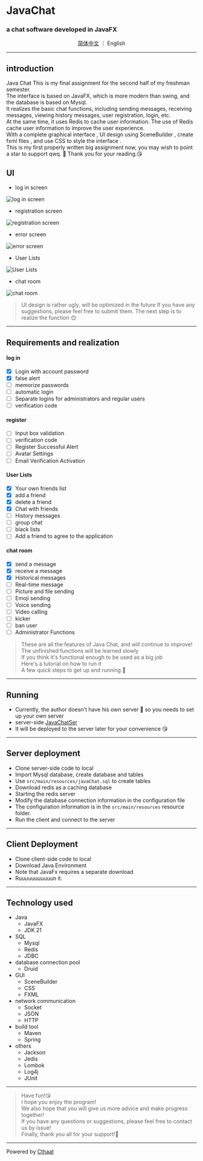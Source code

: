 # JavaChat  
### a chat software developed in **JavaFX**

<p align="center">
  <a href="https://github.com/Cthaat/JavaChat/blob/master/src/main/resources/README.md">简体中文</a>
  ｜
  English
</p>

---

## introduction

Java Chat This is my final assignment for the second half of my freshman semester. <br/>
The interface is based on JavaFX, which is more modern than swing, and the database is based on Mysql. <br/>
It realizes the basic chat functions, including sending messages, receiving messages, viewing history messages, user registration, login, etc. <br/>
At the same time, it uses Redis to cache user information. The use of Redis cache user information to improve the user experience. <br/>
With a complete graphical interface , UI design using SceneBuilder , create fxml files , and use CSS to style the interface . <br/>
This is my first properly written big assignment now, you may wish to point a star to support qwq. 🤣
Thank you for your reading.😘

## UI

- log in screen <br/>

![log in screen](https://github.com/Cthaat/JavaChat/blob/master/src/main/resources/runTimePic/logIn.png)

- registration screen <br/>

![registration screen](https://github.com/Cthaat/JavaChat/blob/master/src/main/resources/runTimePic/logUp.png)

- error screen <br/>

![error screen](https://github.com/Cthaat/JavaChat/blob/master/src/main/resources/runTimePic/logInErroe.png)

- User Lists <br/>

![User Lists](https://github.com/Cthaat/JavaChat/blob/master/src/main/resources/runTimePic/main.png)

- chat room <br/>

![chat room](https://github.com/Cthaat/JavaChat/blob/master/src/main/resources/runTimePic/chatRoomP.png)

> UI design is rather ugly, will be optimized in the future
> If you have any suggestions, please feel free to submit them.
> The next step is to realize the function 😊

---

## Requirements and realization

#### log in

- [x] Login with account password
- [x] false alert
- [ ] memorize passwords
- [ ] automatic login
- [ ] Separate logins for administrators and regular users
- [ ] verification code

#### register

- [ ] Input box validation
- [ ] verification code
- [ ] Register Successful Alert
- [ ] Avatar Settings
- [ ] Email Verification Activation

#### User Lists

- [x] Your own friends list
- [x] add a friend
- [x] delete a friend
- [x] Chat with friends
- [ ] History messages
- [ ] group chat
- [ ] black lists
- [ ] Add a friend to agree to the application

#### chat room

- [x] send a message
- [x] receive a message
- [x] Historical messages
- [ ] Real-time message
- [ ] Picture and file sending
- [ ] Emoji sending
- [ ] Voice sending
- [ ] Video calling
- [ ] kicker
- [ ] ban user
- [ ] Administrator Functions

> These are all the features of Java Chat, and will continue to improve! <br/>
> The unfinished functions will be learned slowly <br/>
> If you think it's functional enough to be used as a big job <br/>
> Here's a tutorial on how to run it <br/>
> A few quick steps to get up and running 🥰 <br/>

---

## Running

- Currently, the author doesn't have his own server 🙁 so you needs to set up your own server <br/>
- server-side <a href="https://github.com/Cthaat/JavaChatSer" target="_blank">JavaChatSer</a> <br/>
- It will be deployed to the server later for your convenience 😘

--- 

## Server deployment


- Clone server-side code to local
- Import Mysql database, create database and tables
- Use `src/main/resources/javaChat.sql` to create tables
- Download redis as a caching database
- Starting the redis server
- Modify the database connection information in the configuration file
- The configuration information is in the `src/main/resources` resource folder.
- Run the client and connect to the server

---

## Client Deployment

- Clone client-side code to local
- Download Java Environment
- Note that JavaFx requires a separate download
- Ruuuuuuuuuuun it.


--- 

## Technology used

- Java
    - JavaFX
    - JDK 21
- SQL
    - Mysql
    - Redis
    - JDBC
- database connection pool
    - Druid
- GUI
    - SceneBuilder
    - CSS
    - FXML
- network communication
    - Socket
    - JSON
    - HTTP
- build tool
    - Maven
    - Spring
- others
    - Jackson
    - Jedis
    - Lombok
    - Log4j
    - JUnit
---

> Have fun!😘 <br/>
> I hope you enjoy the program! <br/>
> We also hope that you will give us more advice and make progress together! <br/>
> If you have any questions or suggestions, please feel free to contact us by issue! <br/>
> Finally, thank you all for your support!🤗

---

Powered by [Cthaat](https://github.com/Cthaat)

